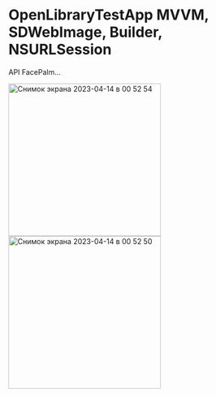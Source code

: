 # OpenLibraryTestApp MVVM, SDWebImage, Builder, NSURLSession
API FacePalm...


<img width="300" alt="Снимок экрана 2023-04-14 в 00 52 54" src="https://user-images.githubusercontent.com/83513326/231891341-d79816f2-d181-4207-97d2-df7a2394db25.png"><img width="300" alt="Снимок экрана 2023-04-14 в 00 52 50" src="https://user-images.githubusercontent.com/83513326/231891345-057e8ccc-c006-436c-97af-b4e93722fc4d.png">

